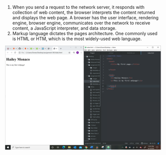 1. When you send a request to the network server, it responds with collection of web content, the browser interprets the content returned and displays the web page. A browser has the user interface, rendering engine, browser engine, communicates over the network to receive content, a JavaScript interpreter, and data storage.
2. Markup language dictates the pages architecture. One commonly used is HTML or HTM, which is the most widely-used web language.

![My Screenshot](./images/assignment4screenshot.PNG)
